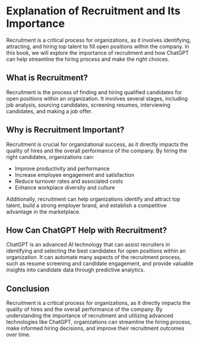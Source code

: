 Explanation of Recruitment and Its Importance
===========================================================

Recruitment is a critical process for organizations, as it involves identifying, attracting, and hiring top talent to fill open positions within the company. In this book, we will explore the importance of recruitment and how ChatGPT can help streamline the hiring process and make the right choices.

What is Recruitment?
--------------------

Recruitment is the process of finding and hiring qualified candidates for open positions within an organization. It involves several stages, including job analysis, sourcing candidates, screening resumes, interviewing candidates, and making a job offer.

Why is Recruitment Important?
-----------------------------

Recruitment is crucial for organizational success, as it directly impacts the quality of hires and the overall performance of the company. By hiring the right candidates, organizations can:

* Improve productivity and performance
* Increase employee engagement and satisfaction
* Reduce turnover rates and associated costs
* Enhance workplace diversity and culture

Additionally, recruitment can help organizations identify and attract top talent, build a strong employer brand, and establish a competitive advantage in the marketplace.

How Can ChatGPT Help with Recruitment?
--------------------------------------

ChatGPT is an advanced AI technology that can assist recruiters in identifying and selecting the best candidates for open positions within an organization. It can automate many aspects of the recruitment process, such as resume screening and candidate engagement, and provide valuable insights into candidate data through predictive analytics.

Conclusion
----------

Recruitment is a critical process for organizations, as it directly impacts the quality of hires and the overall performance of the company. By understanding the importance of recruitment and utilizing advanced technologies like ChatGPT, organizations can streamline the hiring process, make informed hiring decisions, and improve their recruitment outcomes over time.
